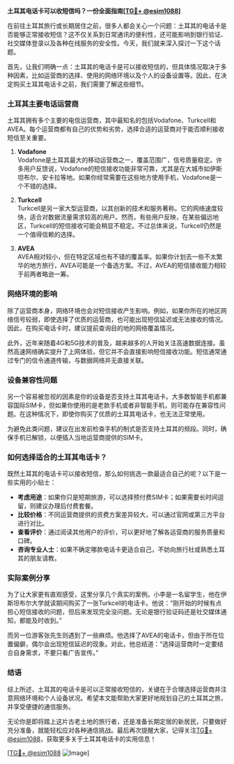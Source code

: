 **土耳其电话卡可以收短信吗？一份全面指南[[TG💪+ @esim1088](https://t.me/s/esim1088)]**

在前往土耳其旅行或长期居住之前，很多人都会关心一个问题：土耳其的电话卡是否能够正常接收短信？这不仅关系到日常通讯的便利性，还可能影响到银行验证、社交媒体登录以及各种在线服务的安全性。今天，我们就来深入探讨一下这个话题。

首先，让我们明确一点：土耳其的电话卡是可以接收短信的，但具体情况取决于多种因素，比如运营商的选择、使用的网络环境以及个人的设备设置等。因此，在决定购买土耳其电话卡之前，我们需要了解这些细节。

### 土耳其主要电话运营商

土耳其拥有多个主要的电信运营商，其中最知名的包括Vodafone、Turkcell和AVEA。每个运营商都有自己的优势和劣势，选择合适的运营商对于能否顺利接收短信至关重要。

1. **Vodafone**  
   Vodafone是土耳其最大的移动运营商之一，覆盖范围广，信号质量稳定。许多用户反馈说，Vodafone的短信接收功能非常可靠，尤其是在大城市如伊斯坦布尔、安卡拉等地。如果你经常需要在这些地方使用手机，Vodafone是一个不错的选择。

2. **Turkcell**  
   Turkcell是另一家大型运营商，以其创新的技术和服务著称。它的网络速度较快，适合对数据流量需求较高的用户。然而，有些用户反映，在某些偏远地区，Turkcell的短信接收可能会稍显不稳定。不过总体来说，Turkcell仍然是一个值得信赖的选择。

3. **AVEA**  
   AVEA相对较小，但在特定区域也有不错的覆盖率。如果你计划去一些不太繁华的地方旅行，AVEA可能是一个备选方案。不过，AVEA的短信接收能力相较于前两者略逊一筹。

### 网络环境的影响

除了运营商本身，网络环境也会对短信接收产生影响。例如，如果你所在的地区网络信号较弱，即使选择了优质的运营商，也可能出现短信延迟或无法接收的情况。因此，在购买电话卡时，建议提前查询目的地的网络覆盖情况。

此外，近年来随着4G和5G技术的普及，越来越多的人开始关注高速数据连接。虽然高速网络确实提升了上网体验，但它并不会直接影响短信接收功能。短信通常通过专门的信令通道传输，与数据网络并无直接关联。

### 设备兼容性问题

另一个容易被忽视的因素是你的设备是否支持土耳其电话卡。大多数智能手机都兼容国际SIM卡，但如果你使用的是老款手机或者非智能手机，则可能存在兼容性问题。在这种情况下，即使你购买了优质的土耳其电话卡，也无法正常使用。

为避免此类问题，建议在出发前检查手机的制式是否支持土耳其的频段。同时，确保手机已解锁，以便插入当地运营商提供的SIM卡。

### 如何选择适合的土耳其电话卡？

既然土耳其的电话卡可以接收短信，那么如何挑选一款最适合自己的呢？以下是一些实用的小贴士：

- **考虑用途**：如果你只是短期旅游，可以选择预付费SIM卡；如果需要长时间逗留，则建议办理后付费套餐。
- **比较价格**：不同运营商提供的资费方案差异较大，可以通过官网或第三方平台进行对比。
- **查看评价**：通过阅读其他用户的评价，可以更好地了解各运营商的服务质量和口碑。
- **咨询专业人士**：如果不确定哪款电话卡更适合自己，不妨向旅行社或熟悉土耳其的朋友请教。

### 实际案例分享

为了让大家更有直观感受，这里分享几个真实的案例。小李是一名留学生，他在伊斯坦布尔大学就读期间购买了一张Turkcell的电话卡。他说：“刚开始的时候有点担心短信接收的问题，但后来发现完全没问题。无论是银行验证码还是社交媒体通知，都能及时收到。”

而另一位游客张先生则遇到了一些麻烦。他选择了AVEA的电话卡，但由于所在位置偏僻，偶尔会出现短信延迟的现象。对此，他总结道：“选择运营商时一定要结合自身需求，不要只看广告宣传。”

### 结语

综上所述，土耳其的电话卡是可以正常接收短信的，关键在于合理选择运营商并注意网络环境和个人设备状况。希望本文能帮助大家更好地规划自己的土耳其之旅，并享受便捷的通信服务。

无论你是即将踏上这片古老土地的旅行者，还是准备长期定居的新居民，只要做好充分准备，就能轻松应对各种通信挑战。最后再次提醒大家，记得关注[TG💪+ @esim1088](https://t.me/s/esim1088)，获取更多关于土耳其电话卡的实用信息！

[[TG💪+ @esim1088](https://t.me/s/esim1088) ![Image](https://i.postimg.cc/4NQfJmqS/Snipaste-2025-05-13-00-14-12.png)]